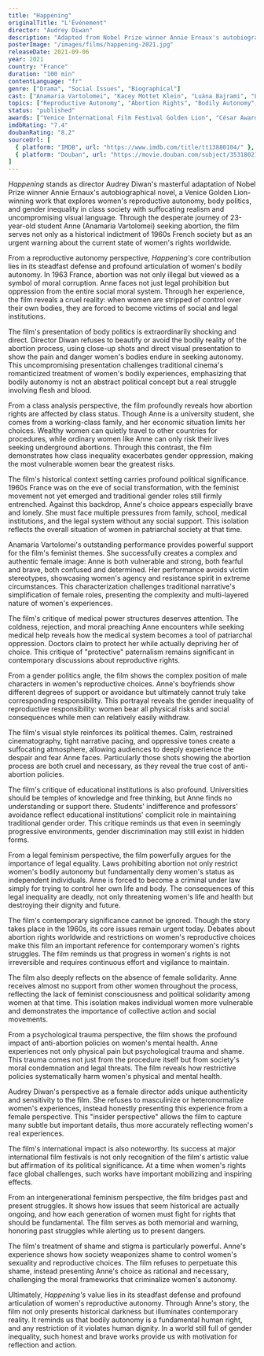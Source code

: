 ```yaml
---
title: "Happening"
originalTitle: "L'Événement"
director: "Audrey Diwan"
description: "Adapted from Nobel Prize winner Annie Ernaux's autobiographical novel, following a 23-year-old French university student's desperate and dangerous journey seeking abortion in 1960s France when it was illegal. Directed by Audrey Diwan, this award-winning film deeply explores reproductive autonomy, body politics, class inequality, and women's predicament in patriarchal society, becoming a powerful testimony to contemporary women's rights struggles."
posterImage: "/images/films/happening-2021.jpg"
releaseDate: 2021-09-06
year: 2021
country: "France"
duration: "100 min"
contentLanguage: "fr"
genre: ["Drama", "Social Issues", "Biographical"]
cast: ["Anamaria Vartolomei", "Kacey Mottet Klein", "Luàna Bajrami", "Louise Orry-Diquéro", "Louise Chevillotte", "Pio Marmaï", "Sandrine Bonnaire"]
topics: ["Reproductive Autonomy", "Abortion Rights", "Bodily Autonomy", "Class Analysis", "Historical Context", "Gender Politics", "Anti-Sexual Violence", "Legal Equality"]
status: "published"
awards: ["Venice International Film Festival Golden Lion", "César Award Best Film", "César Award Best Director", "BAFTA Best Foreign Language Film Nomination"]
imdbRating: "7.4"
doubanRating: "8.2"
sourceUrl: [
  { platform: "IMDB", url: "https://www.imdb.com/title/tt13880104/" },
  { platform: "Douban", url: "https://movie.douban.com/subject/35318021/" }
]
---
```


*Happening* stands as director Audrey Diwan's masterful adaptation of Nobel Prize winner Annie Ernaux's autobiographical novel, a Venice Golden Lion-winning work that explores women's reproductive autonomy, body politics, and gender inequality in class society with suffocating realism and uncompromising visual language. Through the desperate journey of 23-year-old student Anne (Anamaria Vartolomei) seeking abortion, the film serves not only as a historical indictment of 1960s French society but as an urgent warning about the current state of women's rights worldwide.

From a reproductive autonomy perspective, *Happening's* core contribution lies in its steadfast defense and profound articulation of women's bodily autonomy. In 1963 France, abortion was not only illegal but viewed as a symbol of moral corruption. Anne faces not just legal prohibition but oppression from the entire social moral system. Through her experience, the film reveals a cruel reality: when women are stripped of control over their own bodies, they are forced to become victims of social and legal institutions.

The film's presentation of body politics is extraordinarily shocking and direct. Director Diwan refuses to beautify or avoid the bodily reality of the abortion process, using close-up shots and direct visual presentation to show the pain and danger women's bodies endure in seeking autonomy. This uncompromising presentation challenges traditional cinema's romanticized treatment of women's bodily experiences, emphasizing that bodily autonomy is not an abstract political concept but a real struggle involving flesh and blood.

From a class analysis perspective, the film profoundly reveals how abortion rights are affected by class status. Though Anne is a university student, she comes from a working-class family, and her economic situation limits her choices. Wealthy women can quietly travel to other countries for procedures, while ordinary women like Anne can only risk their lives seeking underground abortions. Through this contrast, the film demonstrates how class inequality exacerbates gender oppression, making the most vulnerable women bear the greatest risks.

The film's historical context setting carries profound political significance. 1960s France was on the eve of social transformation, with the feminist movement not yet emerged and traditional gender roles still firmly entrenched. Against this backdrop, Anne's choice appears especially brave and lonely. She must face multiple pressures from family, school, medical institutions, and the legal system without any social support. This isolation reflects the overall situation of women in patriarchal society at that time.

Anamaria Vartolomei's outstanding performance provides powerful support for the film's feminist themes. She successfully creates a complex and authentic female image: Anne is both vulnerable and strong, both fearful and brave, both confused and determined. Her performance avoids victim stereotypes, showcasing women's agency and resistance spirit in extreme circumstances. This characterization challenges traditional narrative's simplification of female roles, presenting the complexity and multi-layered nature of women's experiences.

The film's critique of medical power structures deserves attention. The coldness, rejection, and moral preaching Anne encounters while seeking medical help reveals how the medical system becomes a tool of patriarchal oppression. Doctors claim to protect her while actually depriving her of choice. This critique of "protective" paternalism remains significant in contemporary discussions about reproductive rights.

From a gender politics angle, the film shows the complex position of male characters in women's reproductive choices. Anne's boyfriends show different degrees of support or avoidance but ultimately cannot truly take corresponding responsibility. This portrayal reveals the gender inequality of reproductive responsibility: women bear all physical risks and social consequences while men can relatively easily withdraw.

The film's visual style reinforces its political themes. Calm, restrained cinematography, tight narrative pacing, and oppressive tones create a suffocating atmosphere, allowing audiences to deeply experience the despair and fear Anne faces. Particularly those shots showing the abortion process are both cruel and necessary, as they reveal the true cost of anti-abortion policies.

The film's critique of educational institutions is also profound. Universities should be temples of knowledge and free thinking, but Anne finds no understanding or support there. Students' indifference and professors' avoidance reflect educational institutions' complicit role in maintaining traditional gender order. This critique reminds us that even in seemingly progressive environments, gender discrimination may still exist in hidden forms.

From a legal feminism perspective, the film powerfully argues for the importance of legal equality. Laws prohibiting abortion not only restrict women's bodily autonomy but fundamentally deny women's status as independent individuals. Anne is forced to become a criminal under law simply for trying to control her own life and body. The consequences of this legal inequality are deadly, not only threatening women's life and health but destroying their dignity and future.

The film's contemporary significance cannot be ignored. Though the story takes place in the 1960s, its core issues remain urgent today. Debates about abortion rights worldwide and restrictions on women's reproductive choices make this film an important reference for contemporary women's rights struggles. The film reminds us that progress in women's rights is not irreversible and requires continuous effort and vigilance to maintain.

The film also deeply reflects on the absence of female solidarity. Anne receives almost no support from other women throughout the process, reflecting the lack of feminist consciousness and political solidarity among women at that time. This isolation makes individual women more vulnerable and demonstrates the importance of collective action and social movements.

From a psychological trauma perspective, the film shows the profound impact of anti-abortion policies on women's mental health. Anne experiences not only physical pain but psychological trauma and shame. This trauma comes not just from the procedure itself but from society's moral condemnation and legal threats. The film reveals how restrictive policies systematically harm women's physical and mental health.

Audrey Diwan's perspective as a female director adds unique authenticity and sensitivity to the film. She refuses to masculinize or heteronormalize women's experiences, instead honestly presenting this experience from a female perspective. This "insider perspective" allows the film to capture many subtle but important details, thus more accurately reflecting women's real experiences.

The film's international impact is also noteworthy. Its success at major international film festivals is not only recognition of the film's artistic value but affirmation of its political significance. At a time when women's rights face global challenges, such works have important mobilizing and inspiring effects.

From an intergenerational feminism perspective, the film bridges past and present struggles. It shows how issues that seem historical are actually ongoing, and how each generation of women must fight for rights that should be fundamental. The film serves as both memorial and warning, honoring past struggles while alerting us to present dangers.

The film's treatment of shame and stigma is particularly powerful. Anne's experience shows how society weaponizes shame to control women's sexuality and reproductive choices. The film refuses to perpetuate this shame, instead presenting Anne's choice as rational and necessary, challenging the moral frameworks that criminalize women's autonomy.

Ultimately, *Happening's* value lies in its steadfast defense and profound articulation of women's reproductive autonomy. Through Anne's story, the film not only presents historical darkness but illuminates contemporary reality. It reminds us that bodily autonomy is a fundamental human right, and any restriction of it violates human dignity. In a world still full of gender inequality, such honest and brave works provide us with motivation for reflection and action.